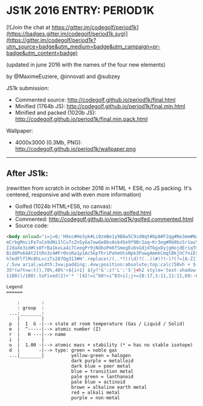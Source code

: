 JS1K 2016 ENTRY: PERIOD1K
===

[![Join the chat at https://gitter.im/codegolf/period1k](https://badges.gitter.im/codegolf/period1k.svg)](https://gitter.im/codegolf/period1k?utm_source=badge&utm_medium=badge&utm_campaign=pr-badge&utm_content=badge)

(updated in june 2016 with the names of the four new elements)

by @MaximeEuziere, @innovati and @subzey

JS1k submission:

- Commented source: http://codegolf.github.io/period1k/final.html
- Minified (1764b JS): http://codegolf.github.io/period1k/final.min.html
- Minified and packed (1020b JS): http://codegolf.github.io/period1k/final.min.pack.html

Wallpaper:

- 4000x3000 (0.3Mb, PNG): http://codegolf.github.io/period1k/wallpaper.png

----

After JS1k:
---

(rewritten from scratch in october 2016 in HTML + ES6, no JS packing. It's centered, responsive and with even more information)

- Golfed (1024b HTML+ES6, no canvas): http://codegolf.github.io/period1k/final.min.golfed.html
- Commented: http://codegolf.github.io/period1k/golfed.commented.html
- Source code:

````html
<body onload="i=j=0;'H9xc#He3yk#Li0zmBe1y9B8w5C9sdNqt#Op8#F2qg#Ne3mm#Na0nbMg1jvAl7k6Si8g5P9h1ScyCl2f9#Ar3kn#K0b6Ca16sSc6d8Tie7Vf
mCrbgMnciFe7xCo9dNi1lCu7zZn5yGa7awGe8bvAsb4Se9f9Br2aq~Kr3eg#Rb0bzSr1auY67bZr6mNb47Mo5jTc3vRu5jRh3jPd66Ag33Cd8lIn786SnbvSb8d8Temc
I2daXe3id#Cs0frBa1kxLa4i7CeegPr9jNdboPm6fSmegEubsGdjdTbgxDyjqHojdEriqTmg9Yb5vLu443Hf66rTa6hW7eRe6vOsaxIr9cPta6Au8bHgb9~Tl7eoPbfe
Bid8Po64At21tRn3s4#Fr0nsRa1p1Ac5kpThriPahmUtxNpk3PuwgAmmkCmqlBkjhCfniEsj6Fmq0MdloNohcLr5tqRf6peDbl3SgmbBhcfHsotMtkiDslrRghfCnioN
h7edFlflMc8hLvciTs287Og313#H'.replace(/(..*?)(\d)?(..)(#)?(~)?(?=[A-Z])/g,(u,v,w,x,y,z)=>{b.innerHTML+=`<center style='font:.8vw
/.5vw arial;width:3vw;padding:.4vw;position:absolute;top:calc(50vh + ${~~(j/18)*4.5-21}vw);left:${j%18*4+13}vw;background:hsl(${
35*(w?t=w:t)},70%,40%'>${i+1} ${y?'G':z?'L':'S'}<h2 style='text-shadow:2px 2px#222'>${v}</h2>`+((parseInt(x,36)+256*i-(68<i?570:
1100))/100).toFixed(2)+'* '[42!=i^60!=i^83>i];j+={0:17,3:11,11:11,69:-68,55:54,87:54,101:-68}[i++]|1})"id=b bgcolor=0 text=#fff>
````

````
Legend
======

    :        : 
    : group  :
 ...:________:
    |        |
 p  |  1  G -|--> state at room temperature (Gas / Liquid / Solid)
 e  |  ^-----|--> atomic number (Z)
 r  |   H ---|--> name
 i  |        |  
 o  |  1.00 -|--> atomic mass + stability (* = has no stable isotope)
 d  |       -|--> type: green = noble gas
 ...|________|          yellow-green = halogen
                        dark purple = metalloid
                        dark blue = poor metal
                        blue = transition metal
                        pale green = lanthanoid
                        pale blue = actinoid
                        brown = alkaline earth metal
                        red = alkali metal
                        purple = non-metal
````